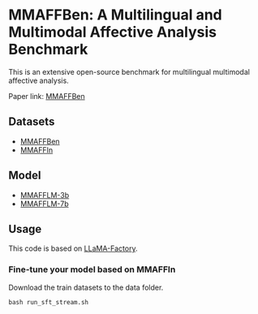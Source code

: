 # MMAFFBen: A Multilingual and Multimodal Affective Analysis Benchmark

This is an extensive open-source benchmark for multilingual multimodal affective analysis. 

Paper link: [MMAFFBen](https://github.com/lzw108/MMAFFBen/edit/main/README.md)

## Datasets

- [MMAFFBen](https://huggingface.co/datasets/lzw1008/MMAFFBen)
- [MMAFFIn](https://huggingface.co/datasets/lzw1008/MMAFFIn)

## Model

- [MMAFFLM-3b]()
- [MMAFFLM-7b]()

## Usage

This code is based on [LLaMA-Factory](https://github.com/hiyouga/LLaMA-Factory).

### Fine-tune your model based on MMAFFIn

Download the train datasets to the data folder.

```python
bash run_sft_stream.sh
```
